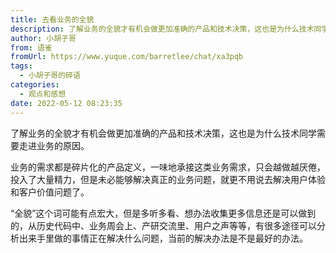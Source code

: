 ```yaml
---
title: 去看业务的全貌
description: 了解业务的全貌才有机会做更加准确的产品和技术决策，这也是为什么技术同学需要走进业务的原因。业务的需求都是碎片化的产品定义，一味地承接这类业务需求，只会越做越厌倦，投入了大量精力，但是未必能够解决真正的业务问题，就更不用说去解决用户体验和客户价值问题了。“全貌”这个词可能有点宏大，但是多听多看、...
author: 小胡子哥
from: 语雀
fromUrl: https://www.yuque.com/barretlee/chat/xa3pqb
tags:
  - 小胡子哥的碎语
categories:
  - 观点和感想
date: 2022-05-12 08:23:35
---
```


了解业务的全貌才有机会做更加准确的产品和技术决策，这也是为什么技术同学需要走进业务的原因。

业务的需求都是碎片化的产品定义，一味地承接这类业务需求，只会越做越厌倦，投入了大量精力，但是未必能够解决真正的业务问题，就更不用说去解决用户体验和客户价值问题了。

“全貌”这个词可能有点宏大，但是多听多看、想办法收集更多信息还是可以做到的，从历史代码中、业务周会上、产研交流里、用户之声等等，有很多途径可以分析出来手里做的事情正在解决什么问题，当前的解决办法是不是最好的办法。

